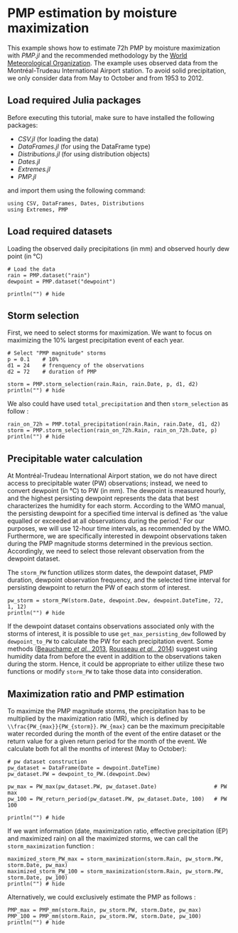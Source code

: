 
# PMP estimation by moisture maximization 

This example shows how to estimate 72h PMP by moisture maximization with *PMP.jl* and the recommended methodology by the [World Meteorological Organization](https://library.wmo.int/index.php?lvl=notice_display&id=1302#.ZLlVeezMKeA). The example uses observed data from the Montréal-Trudeau International Airport station. To avoid solid precipitation, we only consider data from May to October and from 1953 to 2012. 


## Load required Julia packages

Before executing this tutorial, make sure to have installed the following packages:

- *CSV.jl* (for loading the data)
- *DataFrames.jl* (for using the DataFrame type)
- *Distributions.jl* (for using distribution objects)
- *Dates.jl*
- *Extremes.jl*
- *PMP.jl*

and import them using the following command:
 ```@repl stationary
using CSV, DataFrames, Dates, Distributions
using Extremes, PMP
```


## Load required datasets

Loading the observed daily precipitations (in mm) and observed hourly dew point (in °C)
```@example stationary
# Load the data
rain = PMP.dataset("rain")
dewpoint = PMP.dataset("dewpoint")
 
println("") # hide
```


## Storm selection

First, we need to select storms for maximization. We want to focus on maximizing the 10% largest precipitation event of each year.

```@example stationary
# Select "PMP magnitude" storms
p = 0.1    # 10% 
d1 = 24    # frenquency of the observations
d2 = 72    # duration of PMP

storm = PMP.storm_selection(rain.Rain, rain.Date, p, d1, d2)
println("") # hide
```

We also could have used `total_precipitation` and then `storm_selection` as follow :

```@example stationary
rain_on_72h = PMP.total_precipitation(rain.Rain, rain.Date, d1, d2)
storm = PMP.storm_selection(rain_on_72h.Rain, rain_on_72h.Date, p)
println("") # hide
```


## Precipitable water calculation

At Montréal-Trudeau International Airport station, we do not have direct access to precipitable water (PW) observations; instead, we need to convert dewpoint (in °C) to PW (in mm). The dewpoint is measured hourly, and the highest persisting dewpoint represents the data that best characterizes the humidity for each storm. According to the WMO manual, the persisting dewpoint for a specified time interval is defined as 'the value equalled or exceeded at all observations during the period.' For our purposes, we will use 12-hour time intervals, as recommended by the WMO. Furthermore, we are specifically interested in dewpoint observations taken during the PMP magnitude storms determined in the previous section. Accordingly, we need to select those relevant observation from the dewpoint dataset. 

The `storm_PW` function utilizes storm dates, the dewpoint dataset, PMP duration, dewpoint observation frequency, and the selected time interval for persisting dewpoint to return the PW of each storm of interest.

```@example stationary
pw_storm = storm_PW(storm.Date, dewpoint.Dew, dewpoint.DateTime, 72, 1, 12)
println("") # hide
```

If the dewpoint dataset contains observations associated only with the storms of interest, it is possible to use `get_max_persisting_dew` followed by `dewpoint_to_PW` to calculate the PW for each precipitation event. Some methods ([Beauchamp *et al.*, 2013](https://doi.org/10.1002/wrcr.20336), [Rousseau *et al.*, 2014](https://doi.org/10.1016/j.jhydrol.2014.10.053)) suggest using humidity data from before the event in addition to the observations taken during the storm. Hence, it could be appropriate to either utilize these two functions or modify `storm_PW` to take those data into consideration.


## Maximization ratio and PMP estimation

To maximize the PMP magnitude storms, the precipitation has to be multiplied by the maximization ratio (MR), which is defined by ``\\frac{PW_{max}}{PW_{storm}}``. ``PW_{max}`` can be the maximum precipitable water recorded during the month of the event of the entire dataset or the return value for a given return period for the month of the event. We calculate both fot all the months of interest (May to October): 

```@example stationary
# pw dataset construction
pw_dataset = DataFrame(Date = dewpoint.DateTime)
pw_dataset.PW = dewpoint_to_PW.(dewpoint.Dew)

pw_max = PW_max(pw_dataset.PW, pw_dataset.Date)                  # PW max
pw_100 = PW_return_period(pw_dataset.PW, pw_dataset.Date, 100)   # PW 100

println("") # hide
```

If we want information (date, maximization ratio, effective precipitation (EP) and maximized rain) on all the maximized storms, we can call the `storm_maximization` function : 

```@example stationary
maximized_storm_PW_max = storm_maximization(storm.Rain, pw_storm.PW, storm.Date, pw_max)
maximized_storm_PW_100 = storm_maximization(storm.Rain, pw_storm.PW, storm.Date, pw_100)
println("") # hide
```

Alternatively, we could exclusively estimate the PMP as follows :

```@example stationary
PMP_max = PMP_mm(storm.Rain, pw_storm.PW, storm.Date, pw_max)
PMP_100 = PMP_mm(storm.Rain, pw_storm.PW, storm.Date, pw_100)
println("") # hide
```


